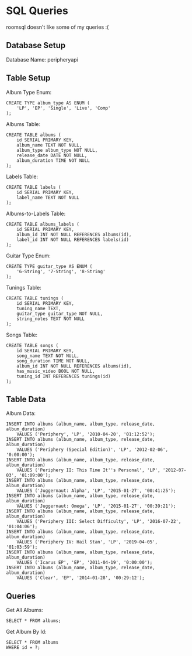 # SQL Queries
roomsql doesn't like some of my queries :(

## Database Setup
Database Name: peripheryapi

## Table Setup

Album Type Enum:
```roomsql
CREATE TYPE album_type AS ENUM (
    'LP', 'EP', 'Single', 'Live', 'Comp'
);
```

Albums Table:
```roomsql
CREATE TABLE albums (
    id SERIAL PRIMARY KEY,
    album_name TEXT NOT NULL,
    album_type album_type NOT NULL,
    release_date DATE NOT NULL,
    album_duration TIME NOT NULL
);
```

Labels Table:
```roomsql
CREATE TABLE labels (
    id SERIAL PRIMARY KEY,
    label_name TEXT NOT NULL
);
```

Albums-to-Labels Table:
```roomsql
CREATE TABLE albums_labels (
    id SERIAL PRIMARY KEY,
    album_id INT NOT NULL REFERENCES albums(id),
    label_id INT NOT NULL REFERENCES labels(id)
);
```

Guitar Type Enum:
```roomsql
CREATE TYPE guitar_type AS ENUM (
    '6-String', '7-String', '8-String'
);
```

Tunings Table:
```roomsql
CREATE TABLE tunings (
    id SERIAL PRIMARY KEY,
    tuning_name TEXT,
    guitar_type guitar_type NOT NULL,
    string_notes TEXT NOT NULL
);
```

Songs Table:
```roomsql
CREATE TABLE songs (
    id SERIAL PRIMARY KEY,
    song_name TEXT NOT NULL,
    song_duration TIME NOT NULL,
    album_id INT NOT NULL REFERENCES albums(id),
    has_music_video BOOL NOT NULL,
    tuning_id INT REFERENCES tunings(id)
);
```

## Table Data

Album Data:
```roomsql
INSERT INTO albums (album_name, album_type, release_date, album_duration) 
    VALUES ('Periphery', 'LP', '2010-04-20', '01:12:52');
INSERT INTO albums (album_name, album_type, release_date, album_duration) 
    VALUES ('Periphery (Special Edition)', 'LP', '2012-02-06', '0:00:00');
INSERT INTO albums (album_name, album_type, release_date, album_duration) 
    VALUES ('Periphery II: This Time It''s Personal', 'LP', '2012-07-03', '01:09:00');
INSERT INTO albums (album_name, album_type, release_date, album_duration) 
    VALUES ('Juggernaut: Alpha', 'LP', '2015-01-27', '00:41:25');
INSERT INTO albums (album_name, album_type, release_date, album_duration) 
    VALUES ('Juggernaut: Omega', 'LP', '2015-01-27', '00:39:21');
INSERT INTO albums (album_name, album_type, release_date, album_duration) 
    VALUES ('Periphery III: Select Difficulty', 'LP', '2016-07-22', '01:04:06');
INSERT INTO albums (album_name, album_type, release_date, album_duration) 
    VALUES ('Periphery IV: Hail Stan', 'LP', '2019-04-05', '01:03:59');
INSERT INTO albums (album_name, album_type, release_date, album_duration) 
    VALUES ('Icarus EP', 'EP', '2011-04-19', '0:00:00');
INSERT INTO albums (album_name, album_type, release_date, album_duration) 
    VALUES ('Clear', 'EP', '2014-01-28', '00:29:12');
```


## Queries

Get All Albums:
```roomsql
SELECT * FROM albums;
```

Get Album By Id:
```roomsql
SELECT * FROM albums 
WHERE id = ?;
```

